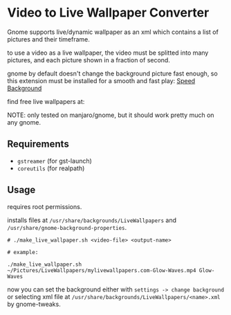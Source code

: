 # Video to Live Wallpaper Converter

Gnome supports live/dynamic wallpaper as an xml which contains a list of pictures and their timeframe.

to use a video as a live wallpaper, the video must be splitted into many pictures, and each picture shown in a fraction of second.

gnome by default doesn't change the background picture fast enough, so this extension must be installed for a smooth and fast play: [Speed Background](https://extensions.gnome.org/extension/4761/speed-background/)

find free live wallpapers at: [](https://mylivewallpapers.com/)

NOTE: only tested on manjaro/gnome, but it should work pretty much on any gnome.

## Requirements

 - `gstreamer` (for gst-launch)
 - `coreutils` (for realpath)

## Usage

requires root permissions.

installs files at `/usr/share/backgrounds/LiveWallpapers` and `/usr/share/gnome-background-properties`.

```
# ./make_live_wallpaper.sh <video-file> <output-name>

# example:

./make_live_wallpaper.sh ~/Pictures/LiveWallpapers/mylivewallpapers.com-Glow-Waves.mp4 Glow-Waves
```

now you can set the background either with `settings -> change background` or selecting xml file at `/usr/share/backgrounds/LiveWallpapers/<name>.xml` by gnome-tweaks.
